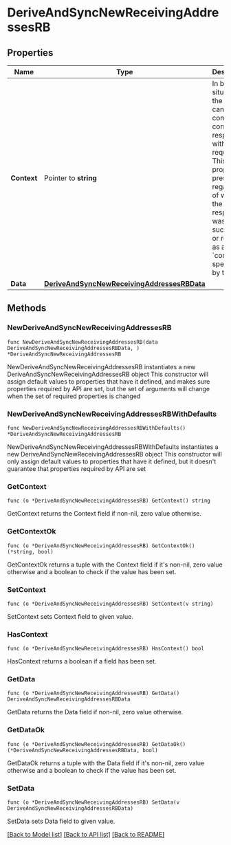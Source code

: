 # DeriveAndSyncNewReceivingAddressesRB

## Properties

Name | Type | Description | Notes
------------ | ------------- | ------------- | -------------
**Context** | Pointer to **string** | In batch situations the user can use the context to correlate responses with requests. This property is present regardless of whether the response was successful or returned as an error. &#x60;context&#x60; is specified by the user. | [optional] 
**Data** | [**DeriveAndSyncNewReceivingAddressesRBData**](DeriveAndSyncNewReceivingAddressesRBData.md) |  | 

## Methods

### NewDeriveAndSyncNewReceivingAddressesRB

`func NewDeriveAndSyncNewReceivingAddressesRB(data DeriveAndSyncNewReceivingAddressesRBData, ) *DeriveAndSyncNewReceivingAddressesRB`

NewDeriveAndSyncNewReceivingAddressesRB instantiates a new DeriveAndSyncNewReceivingAddressesRB object
This constructor will assign default values to properties that have it defined,
and makes sure properties required by API are set, but the set of arguments
will change when the set of required properties is changed

### NewDeriveAndSyncNewReceivingAddressesRBWithDefaults

`func NewDeriveAndSyncNewReceivingAddressesRBWithDefaults() *DeriveAndSyncNewReceivingAddressesRB`

NewDeriveAndSyncNewReceivingAddressesRBWithDefaults instantiates a new DeriveAndSyncNewReceivingAddressesRB object
This constructor will only assign default values to properties that have it defined,
but it doesn't guarantee that properties required by API are set

### GetContext

`func (o *DeriveAndSyncNewReceivingAddressesRB) GetContext() string`

GetContext returns the Context field if non-nil, zero value otherwise.

### GetContextOk

`func (o *DeriveAndSyncNewReceivingAddressesRB) GetContextOk() (*string, bool)`

GetContextOk returns a tuple with the Context field if it's non-nil, zero value otherwise
and a boolean to check if the value has been set.

### SetContext

`func (o *DeriveAndSyncNewReceivingAddressesRB) SetContext(v string)`

SetContext sets Context field to given value.

### HasContext

`func (o *DeriveAndSyncNewReceivingAddressesRB) HasContext() bool`

HasContext returns a boolean if a field has been set.

### GetData

`func (o *DeriveAndSyncNewReceivingAddressesRB) GetData() DeriveAndSyncNewReceivingAddressesRBData`

GetData returns the Data field if non-nil, zero value otherwise.

### GetDataOk

`func (o *DeriveAndSyncNewReceivingAddressesRB) GetDataOk() (*DeriveAndSyncNewReceivingAddressesRBData, bool)`

GetDataOk returns a tuple with the Data field if it's non-nil, zero value otherwise
and a boolean to check if the value has been set.

### SetData

`func (o *DeriveAndSyncNewReceivingAddressesRB) SetData(v DeriveAndSyncNewReceivingAddressesRBData)`

SetData sets Data field to given value.



[[Back to Model list]](../README.md#documentation-for-models) [[Back to API list]](../README.md#documentation-for-api-endpoints) [[Back to README]](../README.md)


